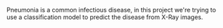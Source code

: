 Pneumonia is a common infectious disease, in this project we're trying to use a classification model to predict the disease from X-Ray images.